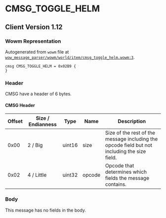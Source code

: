 # CMSG_TOGGLE_HELM

## Client Version 1.12

### Wowm Representation

Autogenerated from `wowm` file at [`wow_message_parser/wowm/world/item/cmsg_toggle_helm.wowm:3`](https://github.com/gtker/wow_messages/tree/main/wow_message_parser/wowm/world/item/cmsg_toggle_helm.wowm#L3).
```rust,ignore
cmsg CMSG_TOGGLE_HELM = 0x02B9 {
}
```
### Header

CMSG have a header of 6 bytes.

#### CMSG Header

| Offset | Size / Endianness | Type   | Name   | Description |
| ------ | ----------------- | ------ | ------ | ----------- |
| 0x00   | 2 / Big           | uint16 | size   | Size of the rest of the message including the opcode field but not including the size field.|
| 0x02   | 4 / Little        | uint32 | opcode | Opcode that determines which fields the message contains.|

### Body

This message has no fields in the body.

